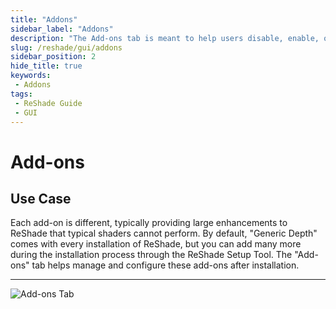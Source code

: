 ```yaml
---
title: "Addons"
sidebar_label: "Addons"
description: "The Add-ons tab is meant to help users disable, enable, or configure installed Add-ons for ReShade."
slug: /reshade/gui/addons
sidebar_position: 2
hide_title: true
keywords: 
 - Addons
tags:
 - ReShade Guide
 - GUI
---
```


# Add-ons

## Use Case
Each add-on is different, typically providing large enhancements to ReShade that typical shaders cannot perform. By default, "Generic Depth" comes with every installation of ReShade, but you can add many more during the installation process through the ReShade Setup Tool. The "Add-ons" tab helps manage and configure these add-ons after installation.

---

![Add-ons Tab](https://assets.martysmods.com/additionalguides/reshade/rsuiaddonstab.webp)